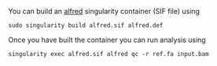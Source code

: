 You can build an [alfred](https://github.com/tobiasrausch/alfred) singularity container (SIF file) using

`sudo singularity build alfred.sif alfred.def`

Once you have built the container you can run analysis using

`singularity exec alfred.sif alfred qc -r ref.fa input.bam`
